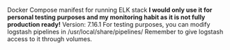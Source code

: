 Docker Compose manifest for running ELK stack 
**I would only use it for personal testing purposes and my monitoring habit as it is not fully production ready!**
Version: 7.16.1
For testing purposes, you can modify logstash pipelines in /usr/local/share/pipelines/
Remember to give logstash access to it through volumes.

